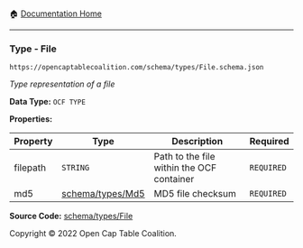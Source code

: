 :house: [Documentation Home](../../../README.md)

---

### Type - File

`https://opencaptablecoalition.com/schema/types/File.schema.json`

_Type representation of a file_

**Data Type:** `OCF TYPE`

**Properties:**

| Property | Type                                             | Description                               | Required   |
| -------- | ------------------------------------------------ | ----------------------------------------- | ---------- |
| filepath | `STRING`                                         | Path to the file within the OCF container | `REQUIRED` |
| md5      | [schema/types/Md5](../../../schema/types/Md5.md) | MD5 file checksum                         | `REQUIRED` |

**Source Code:** [schema/types/File](../../../../../../../../schema/types/File.schema.json)

Copyright © 2022 Open Cap Table Coalition.
